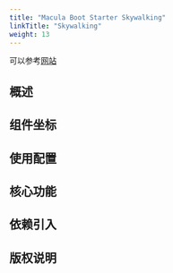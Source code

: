 ```yaml
---
title: "Macula Boot Starter Skywalking"
linkTitle: "Skywalking"
weight: 13
---
```


可以参考[网站](https://www.bbsmax.com/A/E35p0bZY5v/)

## 概述



## 组件坐标

## 使用配置

## 核心功能

## 依赖引入

## 版权说明